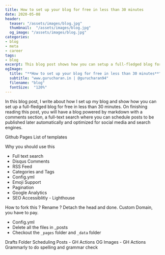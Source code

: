 ```yaml
---
title: How to set up your blog for free in less than 30 minutes
date: 2020-05-08
header:
  teaser: "/assets/images/blog.jpg"
  thumbnail:  "/assets/images/blog.jpg"
  og_image: "/assets/images/blog.jpg"
categories:
- blog
- meta
- career 
tags:
- blog 
excerpt: This blog post shows how you can setup a full-fledged blog for free in less than 30 minutes.
ogImage:
  title: "**How to set up your blog for free in less than 30 minutes**"
  subtitle: "www.gurucharan.in | @gurucharan94"
  filename: "blog"
  fontSize:  "120%"
---
```


In this blog post, I write about how I set up my blog and show how you can set up a full-fledged blog for free in less than 30 minutes. On finishing reading this post, you will have a blog powered by markdown with a comments section, a full-text search where you can schedule posts to be published later automatically and optimized for social media and search engines.

Github Pages
List of templates

Why you should use this

- Full text search
- Disqus Comments
- RSS Feed
- Categories and Tags
- Config.yml
- Emoji Support
- Pagination
- Google Analytics
- SEO Accessiblitly - Lighthouse


How to fork this ? Rename ? Detach the head and done. Custom Domain, you have to pay.

- Config.yml
- Delete all the files in _posts
- Checkout the `_pages` folder and `_data` folder

Drafts Folder
Scheduling Posts - GH Actions
OG Images - GH Actions
Grammarly to do spelling and grammar check
